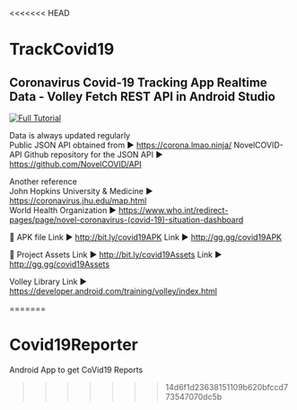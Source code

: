 <<<<<<< HEAD
# TrackCovid19
## Coronavirus Covid-19 Tracking App Realtime Data - Volley Fetch REST API in Android Studio

[![Full Tutorial](https://1.bp.blogspot.com/-k5E7E0I1wQM/XnA7A8fAX-I/AAAAAAAAA8E/FCBZx-vOJ-EByB1bH7vrD1c2vdDmVy7eACLcBGAsYHQ/s1600/Covid19.png)](https://youtu.be/P60i4P4E_e0 "Watch This")

Data is always updated regularly\
Public JSON API obtained from ► https://corona.lmao.ninja/
NovelCOVID-API Github repository for the JSON API ► https://github.com/NovelCOVID/API

Another reference\
John Hopkins University & Medicine ► https://coronavirus.jhu.edu/map.html \
World Health Organization ► https://www.who.int/redirect-pages/page/novel-coronavirus-(covid-19)-situation-dashboard

📱 APK file
Link ► http://bit.ly/covid19APK
Link ► http://gg.gg/covid19APK

🎨 Project Assets
Link ► http://bit.ly/covid19Assets
Link ► http://gg.gg/covid19Assets

Volley Library
Link ► https://developer.android.com/training/volley/index.html

=======
# Covid19Reporter
Android App to get CoVid19 Reports
>>>>>>> 14d6f1d23638151109b620bfccd773547070dc5b
